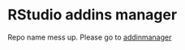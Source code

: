 <!-- README.md is generated from README.Rmd. Please edit that file -->
RStudio addins manager
======================

Repo name mess up. Please go to [addinmanager](https://github.com/csgillespie/addinmanager)
